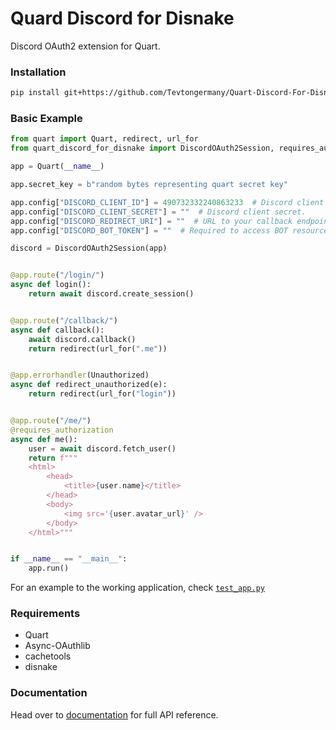 # Quard Discord for Disnake


Discord OAuth2 extension for Quart.


### Installation
```bash
pip install git+https://github.com/Tevtongermany/Quart-Discord-For-Disnake.git
```

### Basic Example

```python
from quart import Quart, redirect, url_for
from quart_discord_for_disnake import DiscordOAuth2Session, requires_authorization, Unauthorized

app = Quart(__name__)

app.secret_key = b"random bytes representing quart secret key"

app.config["DISCORD_CLIENT_ID"] = 490732332240863233  # Discord client ID.
app.config["DISCORD_CLIENT_SECRET"] = ""  # Discord client secret.
app.config["DISCORD_REDIRECT_URI"] = ""  # URL to your callback endpoint.
app.config["DISCORD_BOT_TOKEN"] = ""  # Required to access BOT resources.

discord = DiscordOAuth2Session(app)


@app.route("/login/")
async def login():
    return await discord.create_session()


@app.route("/callback/")
async def callback():
    await discord.callback()
    return redirect(url_for(".me"))


@app.errorhandler(Unauthorized)
async def redirect_unauthorized(e):
    return redirect(url_for("login"))


@app.route("/me/")
@requires_authorization
async def me():
    user = await discord.fetch_user()
    return f"""
    <html>
        <head>
            <title>{user.name}</title>
        </head>
        <body>
            <img src='{user.avatar_url}' />
        </body>
    </html>"""


if __name__ == "__main__":
    app.run()
```

For an example to the working application, check [`test_app.py`](tests/test_app.py)


### Requirements
* Quart
* Async-OAuthlib
* cachetools
* disnake


### Documentation
Head over to [documentation] for full API reference. 


[documentation]: https://quart-discord.readthedocs.io/en/latest/

